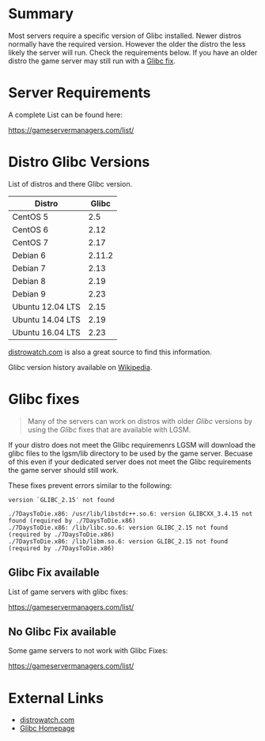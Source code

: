 # Summary
Most servers require a specific version of Glibc installed. Newer distros normally have the required version. However the older the distro the less likely the server will run. Check the requirements below. If you have an older distro the game server may still run with a [Glibc fix](#glibc-fixes).

Server Requirements
===================
A complete List can be found here:

https://gameservermanagers.com/list/

Distro Glibc Versions
====================
List of distros and there Glibc version. 

| Distro           | Glibc   |
|------------------|---------|
| CentOS 5         | 2.5     |
| CentOS 6         | 2.12    |
| CentOS 7         | 2.17    |
| Debian 6         | 2.11.2  |
| Debian 7         | 2.13    |
| Debian 8         | 2.19    |
| Debian 9         | 2.23    |
| Ubuntu 12.04 LTS | 2.15    |
| Ubuntu 14.04 LTS | 2.19    |
| Ubuntu 16.04 LTS | 2.23    |

[distrowatch.com](http://distrowatch.com) is also a great source to find this information. 

Glibc version history available on [Wikipedia](https://en.wikipedia.org/wiki/GNU_C_Library#Version_history).

Glibc fixes
===========

> Many of the servers can work on distros with older _Glibc_ versions by using the _Glibc_ fixes that are available with LGSM. 

If your distro does not meet the Glibc requiremenrs LGSM will download the glibc files to the lgsm/lib directory to be used by the game server. Becuase of this even if your dedicated server does not meet the Glibc requirements the game server should still work.

These fixes prevent errors similar to the following:
```
version `GLIBC_2.15′ not found
```   
```
./7DaysToDie.x86: /usr/lib/libstdc++.so.6: version GLIBCXX_3.4.15 not found (required by ./7DaysToDie.x86)
./7DaysToDie.x86: /lib/libc.so.6: version GLIBC_2.15 not found (required by ./7DaysToDie.x86)
./7DaysToDie.x86: /lib/libm.so.6: version GLIBC_2.15 not found (required by ./7DaysToDie.x86)
```

Glibc Fix available
-------------------
List of game servers with glibc fixes:

https://gameservermanagers.com/list/

No Glibc Fix available
----------------------
Some game servers to not work with Glibc Fixes:

https://gameservermanagers.com/list/

External Links
==============

* [distrowatch.com](http://distrowatch.com/)
* [Glibc Homepage](http://www.gnu.org/software/libc/) 